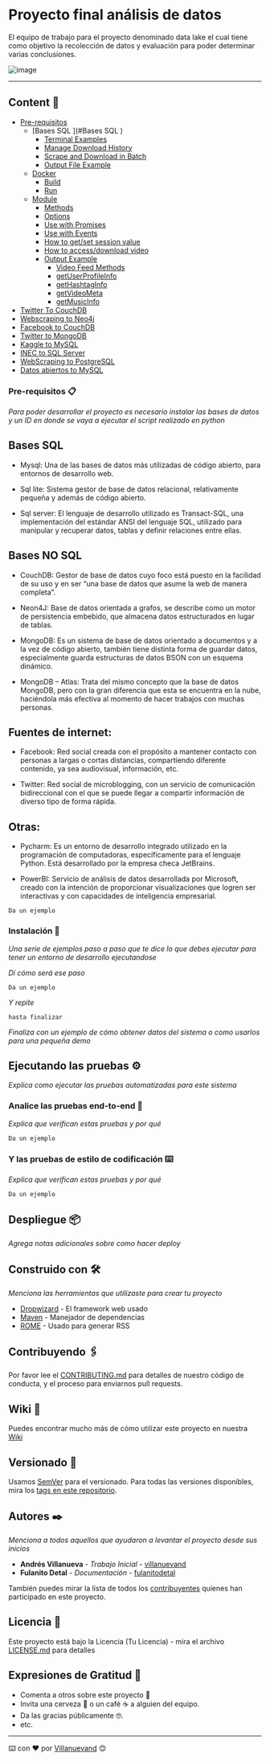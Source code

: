 # Proyecto final análisis de datos

El equipo de trabajo para el proyecto denominado data lake el cual tiene como objetivo la recolección de datos y evaluación para poder determinar varias conclusiones.

![image](https://user-images.githubusercontent.com/74844624/155891550-57279e29-faa4-44f5-97f7-dff2f2e23824.png)

---
## Content 🚀
- [Pre-requisitos](#Pre-requisitos)
	- [Bases SQL ](#Bases SQL )
	    - [Terminal Examples](https://github.com/drawrowfly/tiktok-scraper/tree/master/examples/CLI/Examples.md)
	    - [Manage Download History](https://github.com/drawrowfly/tiktok-scraper/tree/master/examples/CLI/DownloadHistory.md)
	    - [Scrape and Download in Batch](https://github.com/drawrowfly/tiktok-scraper/tree/master/examples/CLI/BatchDownload.md)
	    - [Output File Example](#output-file-example)
	- [Docker](#docker)
	    - [Build](#build)
	    - [Run](#run)
	- [Module](#docker)
	    - [Methods](#methods)
	    - [Options](#options)
	    - [Use with Promises](#promise)
	    - [Use with Events](#event)
	    - [How to get/set session value](#get-set-session)
	    - [How to access/download video](#download-video)
	    - [Output Example](#json-output-example)
	        - [Video Feed Methods](#video-feed)
	        - [getUserProfileInfo](#getUserProfileInfo)
	        - [getHashtagInfo](#getHashtagInfo)
	        - [getVideoMeta](#getVideoMeta)
            - [getMusicInfo](#getMusicInfo)
- [Twitter To CouchDB](#features)
- [Webscraping to Neo4j](#to-do)
- [Facebook to CouchDB](#contribution)
- [Twitter to MongoDB](#installation)
- [Kaggle to MySQL](#usage)
- [INEC to SQL Server](#usage)
- [WebScraping to PostgreSQL](#usage)
- [Datos abiertos to MySQL](#usage)


### Pre-requisitos 📋

_Para poder desarrollar el proyecto es necesario instalar las bases de datos y un ID en donde se vaya a ejecutar el script realizado en python_

## Bases SQL 

- Mysql: Una de las bases de datos más utilizadas de código abierto, para entornos de desarrollo web.  

- Sql lite: Sistema gestor de base de datos relacional, relativamente pequeña y además de código abierto. 

- Sql server: El lenguaje de desarrollo utilizado es Transact-SQL, una implementación del estándar ANSI del lenguaje SQL, utilizado para manipular y recuperar datos, tablas y definir relaciones entre ellas. 


 ## Bases NO SQL 

- CouchDB: Gestor de base de datos cuyo foco está puesto en la facilidad de su uso y en ser “una base de datos que asume la web de manera completa”. 

- Neon4J: Base de datos orientada a grafos, se describe como un motor de persistencia embebido, que almacena datos estructurados en lugar de tablas.  

- MongoDB: Es un sistema de base de datos orientado a documentos y a la vez de código abierto, también tiene distinta forma de guardar datos, especialmente guarda estructuras de datos BSON con un esquema dinámico. 

- MongoDB – Atlas: Trata del mismo concepto que la base de datos MongoDB, pero con la gran diferencia que esta se encuentra en la nube, haciéndola más efectiva al momento de hacer trabajos con muchas personas. 

 

 ## Fuentes de internet:  

 

- Facebook: Red social creada con el propósito a mantener contacto con personas a largas o cortas distancias, compartiendo diferente contenido, ya sea audiovisual, información, etc. 

- Twitter: Red social de microblogging, con un servicio de comunicación bidireccional con el que se puede llegar a compartir información de diverso tipo de forma rápida. 

 

## Otras:  

 

- Pycharm: Es un entorno de desarrollo integrado utilizado en la programación de computadoras, específicamente para el lenguaje Python. Está desarrollado por la empresa checa JetBrains. 

- PowerBI: Servicio de análisis de datos desarrollada por Microsoft, creado con la intención de proporcionar visualizaciones que logren ser interactivas y con capacidades de inteligencia empresarial. 
```
Da un ejemplo
```

### Instalación 🔧

_Una serie de ejemplos paso a paso que te dice lo que debes ejecutar para tener un entorno de desarrollo ejecutandose_

_Dí cómo será ese paso_

```
Da un ejemplo
```

_Y repite_

```
hasta finalizar
```

_Finaliza con un ejemplo de cómo obtener datos del sistema o como usarlos para una pequeña demo_

## Ejecutando las pruebas ⚙️

_Explica como ejecutar las pruebas automatizadas para este sistema_

### Analice las pruebas end-to-end 🔩

_Explica que verifican estas pruebas y por qué_

```
Da un ejemplo
```

### Y las pruebas de estilo de codificación ⌨️

_Explica que verifican estas pruebas y por qué_

```
Da un ejemplo
```

## Despliegue 📦

_Agrega notas adicionales sobre como hacer deploy_

## Construido con 🛠️

_Menciona las herramientas que utilizaste para crear tu proyecto_

* [Dropwizard](http://www.dropwizard.io/1.0.2/docs/) - El framework web usado
* [Maven](https://maven.apache.org/) - Manejador de dependencias
* [ROME](https://rometools.github.io/rome/) - Usado para generar RSS

## Contribuyendo 🖇️

Por favor lee el [CONTRIBUTING.md](https://gist.github.com/villanuevand/xxxxxx) para detalles de nuestro código de conducta, y el proceso para enviarnos pull requests.

## Wiki 📖

Puedes encontrar mucho más de cómo utilizar este proyecto en nuestra [Wiki](https://github.com/tu/proyecto/wiki)

## Versionado 📌

Usamos [SemVer](http://semver.org/) para el versionado. Para todas las versiones disponibles, mira los [tags en este repositorio](https://github.com/tu/proyecto/tags).

## Autores ✒️

_Menciona a todos aquellos que ayudaron a levantar el proyecto desde sus inicios_

* **Andrés Villanueva** - *Trabajo Inicial* - [villanuevand](https://github.com/villanuevand)
* **Fulanito Detal** - *Documentación* - [fulanitodetal](#fulanito-de-tal)

También puedes mirar la lista de todos los [contribuyentes](https://github.com/your/project/contributors) quíenes han participado en este proyecto. 

## Licencia 📄

Este proyecto está bajo la Licencia (Tu Licencia) - mira el archivo [LICENSE.md](LICENSE.md) para detalles

## Expresiones de Gratitud 🎁

* Comenta a otros sobre este proyecto 📢
* Invita una cerveza 🍺 o un café ☕ a alguien del equipo. 
* Da las gracias públicamente 🤓.
* etc.



---
⌨️ con ❤️ por [Villanuevand](https://github.com/Villanuevand) 😊

